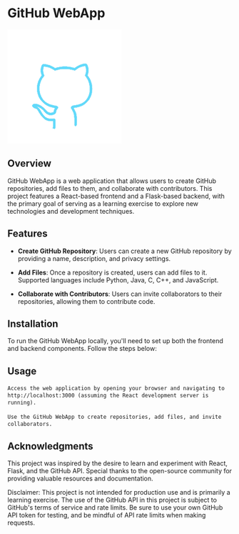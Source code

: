 # GitHub WebApp

![GitHub WebApp](frontend/src/GitHub-Mark.png)

## Overview

GitHub WebApp is a web application that allows users to create GitHub repositories, add files to them, and collaborate with contributors. This project features a React-based frontend and a Flask-based backend, with the primary goal of serving as a learning exercise to explore new technologies and development techniques.

## Features

- **Create GitHub Repository**: Users can create a new GitHub repository by providing a name, description, and privacy settings.

- **Add Files**: Once a repository is created, users can add files to it. Supported languages include Python, Java, C, C++, and JavaScript.

- **Collaborate with Contributors**: Users can invite collaborators to their repositories, allowing them to contribute code.

## Installation

To run the GitHub WebApp locally, you'll need to set up both the frontend and backend components. Follow the steps below:

## Usage

    Access the web application by opening your browser and navigating to http://localhost:3000 (assuming the React development server is running).

    Use the GitHub WebApp to create repositories, add files, and invite collaborators.


## Acknowledgments

This project was inspired by the desire to learn and experiment with React, Flask, and the GitHub API. Special thanks to the open-source community for providing valuable resources and documentation.

Disclaimer: This project is not intended for production use and is primarily a learning exercise. The use of the GitHub API in this project is subject to GitHub's terms of service and rate limits. Be sure to use your own GitHub API token for testing, and be mindful of API rate limits when making requests.
